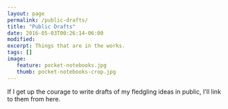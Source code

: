```yaml
---
layout: page
permalink: /public-drafts/
title: "Public Drafts"
date: 2016-05-03T00:26:14-06:00
modified:
excerpt: Things that are in the works.
tags: []
image:
   feature: pocket-notebooks.jpg
   thumb: pocket-notebooks-crop.jpg
---
```


If I get up the courage to write drafts of my fledgling ideas in public, I'll link to them from here.  

<!--  
[CAPAL16]({{site:url}}/capal16)   
-->  